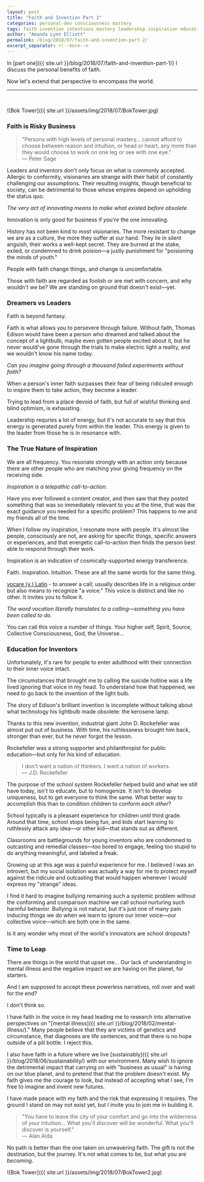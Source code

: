 ```yaml
---
layout: post
title: "Faith and Invention Part 2"
categories: personal-dev consciousness mastery
tags: faith invention intentions mastery leadership inspiration education rockefeller
author: "Amanda Lynn Elliott"
permalink: /blog/2018/07/faith-and-invention-part-2/
excerpt_separator: <!--more-->
---
```


In [part one]({{ site.url }}/blog/2018/07/faith-and-invention-part-1/) I discuss the personal benefits of faith.

Now let's extend that perspective to encompass the world.

---
<br/>

![Bok Tower]({{ site.url }}/assets/img/2018/07/BokTower.jpg)

### Faith is Risky Business

<blockquote>
"Persons with high levels of personal mastery… cannot afford to choose between reason and intuition, or head or heart, any more than they would choose to work on one leg or see with one eye."
<footer>― Peter Sage</footer></blockquote>

Leaders and inventors don't only focus on what is commonly accepted. Allergic to conformity, visionaries are strange with their habit of constantly challenging our assumptions. Their resulting insights, though beneficial to society, can be detrimental to those whose empires depend on upholding the status quo.

*The very act of innovating means to make what existed before obsolete.*

Innovation is only good for business if *you're* the one innovating.

History has not been kind to most visionaries. The more resistant to change we are as a culture, the more they suffer at our hand. They lie in silent anguish, their works a well-kept secret. They are burned at the stake, exiled, or condemned to drink poision―a justly punishment for "poisioning the minds of youth."

People with faith change things, and change is uncomfortable.

Those with faith are regarded as foolish or are met with concern, and why wouldn't we be? We are standing on ground that doesn't exist―yet.<!--more-->

### Dreamers vs Leaders

Faith is beyond fantasy.

Faith is what allows you to persevere through failure. Without faith, Thomas Edison would have been a person who dreamed and talked about the concept of a lightbulb, maybe even gotten people excited about it, but he never would've gone through the trials to make electric light a reality, and we wouldn't know his name today.

*Can you imagine going through a thousand failed experiments without faith?*

When a person's inner faith surpasses their fear of being ridiculed enough to inspire them to take action, they become a leader.

Trying to lead from a place devoid of faith, but full of wishful thinking and blind optimism, is exhausting.

Leadership requries a lot of energy, but it's not accurate to say that this energy is generated purely from within the leader. This energy is given to the leader from those he is in resonance with.

### The True Nature of Inspiration

We are all frequency. You resonate strongly with an action only because there are other people who are matching your giving frequency on the receiving side.

*Inspiration is a telepathic call-to-action.*

Have you ever followed a content creator, and then saw that they posted something that was so immediately relevant to you at the time, that was the exact guidance you needed for a specific problem? This happens to me and my friends all of the time.

When I follow my inspiration, I resonate more with people. It's almost like people, consciously are not, are asking for specific things, specific answers or experiences, and that energetic call-to-action then finds the person best able to respond through their work.

Inspiration is an indication of cosmically-supported energy transference.

Faith. Inspiration. Intuition. These are all the same words for the same thing.

<p class="sidenote">
<span style="text-decoration:underline;">vocare (v.) Latin</span> - to answer a call; usually describes life in a religious order but also means to recognize "a voice." This voice is distinct and like no other. It invites you to follow it.
</p>

*The word vocation literally translates to a calling―something you have been called to do.*

You can call this voice a number of things. Your higher self, Spirit, Source, Collective Consciousness, God, the Universe…

### Education for Inventors

Unfortunately, it's rare for people to enter adulthood with their connection to their inner voice intact.

The circumstances that brought me to calling the suicide hotline was a life lived ignoring that voice in my head. To understand how that happened, we need to go back to the invention of the light bulb.

The story of Edison's brilliant invention is incomplete without talking about what technology his lightbulb made obsolete: the kerosene lamp.

Thanks to this new invention, industrial giant John D. Rockefeller was almost put out of business. With time, his ruthlessness brought him back, stronger than ever, but he never forgot the lesson.

Rockefeller was a strong supporter and philanthropist for public education―but only for *his* kind of education.

<blockquote>I don't want a nation of thinkers. I want a nation of workers.
<footer>― J.D. Rockefeller</footer>
</blockquote>

The purpose of the school system Rockefeller helped build and what we still have today, isn't to educate, but to homogenize. It isn't to develop uniqueness, but to get everyone to think the same. What better way to accomplish this than to condition children to conform *each other*?

School typically is a pleasant experience for children until third grade. Around that time, school stops being fun, and kids start learning to ruthlessly attack any idea―or other kid―that stands out as different.

Classrooms are battlegrounds for young inventors who are condemned to outcasting and remedial classes―too bored to engage, feeling too stupid to do anything meaningful, and labeled a freak.

Growing up at this age was a painful experience for me. I believed I was an introvert, but my social isolation was actually a way for me to protect myself against the ridicule and outcasting that would happen whenever I would express my "strange" ideas.

I find it hard to imagine bullying remaining such a systemic problem without the conforming and comparison machine we call school nurturing such harmful behavior. Bullying is not natural, but it's just one of many pain inducing things we do when we learn to ignore our inner voice―our collective voice―which are both one in the same.

Is it any wonder why most of the world's innovators are school dropouts?

### Time to Leap

There are things in the world that upset me… Our lack of understanding in mental illness and the negative impact we are having on the planet, for starters.

And I am supposed to accept these powerless narratives, roll over and wait for the end?

I don't think so.

I have faith in the voice in my head leading me to research into alternative perspectives on "[mental illness]({{ site.url }}/blog/2018/02/mental-illness/)." Many people believe that they are victims of genetics and circumstance, that diagnoses are life sentences, and that there is no hope outside of a pill bottle. I reject this.

I also have faith in a future where we live [sustainably]({{ site.url }}/blog/2018/06/sustainability/) with our environment. Many wish to ignore the detrimental impact that carrying on with "business as usual" is having on our blue planet, and to pretend that that the problem doesn't exist. My faith gives me the courage to look, but instead of accepting what I see, I'm free to imagine and invent new futures.

I have made peace with my faith and the risk that expressing it requires. The ground I stand on may not exist yet, but I invite you to join me in building it.

<blockquote>"You have to leave the city of your comfort and go into the wilderness of your intuition… What you'll discover will be wonderful. What you'll discover is yourself."
<footer>― Alan Alda</footer></blockquote>

No path is better than the one taken on unwavering faith. The gift is not the destination, but the journey. It's not what comes to be, but what you are *becoming*.

![Bok Tower]({{ site.url }}/assets/img/2018/07/BokTower2.jpg)
